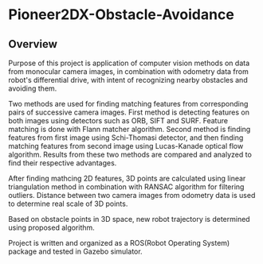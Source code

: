 # Pioneer2DX-Obstacle-Avoidance
## Overview

Purpose of this project is application of computer vision methods on data from monocular camera images, in combination with odometry data from robot's differential drive, with intent of recognizing nearby obstacles and avoiding them.

Two methods are used for finding matching features from corresponding pairs of successive camera images. First method is detecting features on both images using detectors such as ORB, SIFT and SURF. 
Feature matching is done with Flann matcher algorithm. Second method is finding features from first image using Schi-Thomasi detector, and then finding matching features from second image using Lucas-Kanade optical flow algorithm. 
Results from these two methods are compared and analyzed to find their respective advantages.

After finding mathcing 2D features, 3D points are calculated using linear triangulation method in combination with RANSAC algorithm for filtering outliers. Distance between two camera images from odometry data is used to determine real scale of 3D points.

Based on obstacle points in 3D space, new robot trajectory is determined using proposed algorithm.

Project is written and organized as a ROS(Robot Operating System) package and tested in Gazebo simulator.

